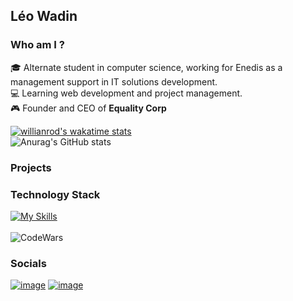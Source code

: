 ## Léo Wadin

### Who am I ?

🎓 Alternate student in computer science, working for Enedis as a management support in IT solutions development. <br>
💻 Learning web development and project management. <br>
🎮 Founder and CEO of **Equality Corp** <br>

[![willianrod's wakatime stats](https://github-readme-stats.vercel.app/api/wakatime?username=ArKc0s&theme=dracula&layout=compact&hide_border=true)](https://wakatime.com/@ArKc0s) <br>
![Anurag's GitHub stats](https://github-readme-stats.vercel.app/api?username=arkc0s&show_icons=true&theme=dracula&hide_border=true)

### Projects

### Technology Stack
[![My Skills](https://skillicons.dev/icons?i=html,css,js,php,java,py,c,mysql,postgres,nginx,docker,maven,figma,discord)](https://skillicons.dev) <br><br>
![CodeWars](https://www.codewars.com/users/ArKc0s/badges/large)

### Socials

[![image](https://img.shields.io/badge/Gmail-D14836?style=for-the-badge&logo=gmail&logoColor=white)](wadinleo@gmail.com)
[![image](https://img.shields.io/badge/LinkedIn-0077B5?style=for-the-badge&logo=linkedin&logoColor=white)](https://www.linkedin.com/in/leo-wadin/)

